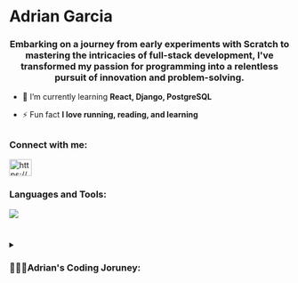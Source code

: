 <h1 align="left">Adrian Garcia</h1>
<h3 align="center">Embarking on a journey from early experiments with Scratch to mastering the intricacies of full-stack development, I've transformed my passion for programming into a relentless pursuit of innovation and problem-solving. </h3>

- 🌱 I’m currently learning **React, Django, PostgreSQL**

- ⚡ Fun fact **I love running, reading, and learning**
##
### Connect with me:
<p align="left">
	<a href="https://www.linkedin.com/in/adrian0239" target="blank">
		<img align="center" src="https://raw.githubusercontent.com/rahuldkjain/github-profile-readme-generator/master/src/images/icons/Social/linked-in-alt.svg" alt="https://www.linkedin.com/in/adrian0239/" height="30" width="40" /> 
	</a>
</p>

### Languages and Tools:
<p align="left">
	<a href="https://skillicons.dev">
		<img src="https://skillicons.dev/icons?i=git,js,nodejs,html,css,py,cpp,django,aws,vscode,discord,figma,git,postgres,react,java&perline=11" />
	</a>
</p>

#
<details>
	<summary><h3>👨🏽‍💻Adrian's Coding Joruney:</h3></summary>
From the moment I crafted my first script in Scratch during a high school web development class, my fascination with technology was transformed into a deep-seated passion for programming. It was the final project of that class, a venture into the foundational realms of HTML and CSS, that truly cemented my love for coding. The relentless challenges and the satisfaction of overcoming what seemed like endless errors have become a driving force for me, fueling my desire to solve the next problem with creativity and determination.

This passion didn't just stay within the confines of the classroom; it led me to take on additional projects, even completing a final project on behalf of a friend. My dedication to mastering software development took me on an unconventional path through military service, which provided me with the means to further pursue my dreams. Post-service, I seized the opportunity to attend a programming bootcamp, diving headfirst into the intricate world of full-stack development.

Currently, I am honing my skills at CodePlatoon, where each day is a new opportunity to learn and grow. The journey through this bootcamp is not just about acquiring technical skills but about preparing myself to make significant contributions to real-world applications. I am eagerly looking forward to applying my knowledge and passion for software development in a professional setting, where I can contribute to creating impactful and innovative solutions.
</details>
